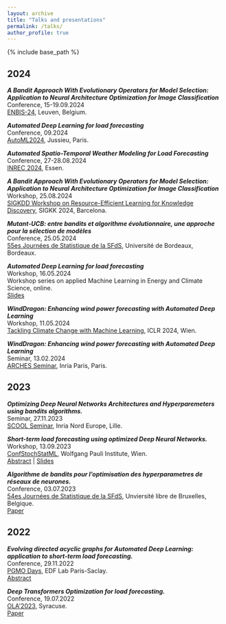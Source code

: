 ```yaml
---
layout: archive
title: "Talks and presentations"
permalink: /talks/
author_profile: true
---
```


{% include base_path %}

<h2>2024</h2>

***A Bandit Approach With Evolutionary Operators for Model Selection:  Application to Neural Architecture Optimization for Image Classification*** <br>
Conference, 15-19.09.2024 <br>
[ENBIS-24](https://conferences.enbis.org/event/34/), Leuven, Belgium. <br>

***Automated Deep Learning for load forecasting*** <br>
Conference, 09.2024 <br>
[AutoML2024](https://2024.automl.cc/), Jussieu, Paris. <br>

***Automated Spatio-Temporal Weather Modeling for Load Forecasting*** <br>
Conference, 27-28.08.2024 <br>
[INREC 2024](https://www.inrec.wiwi.uni-due.de/), Essen. <br>

***A Bandit Approach With Evolutionary Operators for Model Selection:  Application to Neural Architecture Optimization for Image Classification*** <br>
Workshop, 25.08.2024 <br>
[SIGKDD Workshop on Resource-Efficient Learning for Knowledge Discovery](https://chuxuzhang.github.io/RelKD/), SIGKK 2024, Barcelona. <br>

***Mutant-UCB: entre bandits et algorithme évolutionnaire, une approche pour la sélection de modèles*** <br>
Conference, 25.05.2024 <br>
[55es Journées de Statistique de la SFdS](https://jds2024.sciencesconf.org/), Université de Bordeaux, Bordeaux. <br>

***Automated Deep Learning for load forecasting*** <br>
Workshop, 16.05.2024 <br>
Workshop series on applied Machine Learning in Energy and Climate Science, online. <br>
[Slides](https://drive.google.com/file/d/1GZY0yqCf0EP8vIzTN39WrMVt74o4m4Lh/view?usp=sharing)<br>

***WindDragon: Enhancing wind power forecasting with Automated Deep Learning*** <br>
Workshop, 11.05.2024 <br>
[Tackling Climate Change with Machine Learning](https://www.climatechange.ai/events/iclr2024), ICLR 2024, Wien. <br>

***WindDragon: Enhancing wind power forecasting with Automated Deep Learning*** <br>
Seminar, 13.02.2024 <br>
[ARCHES Seminar](https://project.inria.fr/arches/), Inria Paris, Paris. <br>

<h2>2023</h2>

***Optimizing Deep Neural Networks Architectures and Hyperparemeters using bandits algorithms.*** <br>
Seminar, 27.11.2023 <br>
[SCOOL Seminar](https://team.inria.fr/scool/), Inria Nord Europe, Lille. <br>

***Short-term load forecasting using optimized Deep Neural Networks.*** <br>
Workshop, 13.09.2023 <br>
[ConfStochStatML](https://wpi.univie.ac.at/), Wolfgang Pauli Institute, Wien. <br>
[Abstract](https://wpi.univie.ac.at/fileadmin/user_upload/k_wpi/WPI_Abstract_list-contributed_speakers-finally__1_.pdf) | [Slides](https://drive.google.com/file/d/1Jl8lYudCZTTRNaHEKJz9UJ8cguXYGwni/view?usp=sharing)<br>

***Algorithme de bandits pour l’optimisation des hyperparametres de réseaux de neurones.*** <br>
Conference, 03.07.2023 <br>
[54es Journées de Statistique de la SFdS](https://jds2023.sciencesconf.org/), Unviersité libre de Bruxelles, Belgique. <br>
[Paper](https://drive.google.com/file/d/1SyiOC070UOXvOWrTD-TEiprZR7gVYXqW/view)<br>

<h2>2022</h2>

***Evolving directed acyclic graphs for Automated Deep Learning: application to short-term load forecasting.*** <br>
Conference, 29.11.2022 <br>
[PGMO Days](https://www.fondation-hadamard.fr/fr/articles/2023/01/12/pgmodays-2022/), EDF Lab Paris-Saclay. <br>
[Abstract](https://www.fondation-hadamard.fr/media/filer_public/64/18/64180dc1-5ca3-4806-bb44-ce17df8abf4b/pgmo-2022-booklet.pdf)<br>

***Deep Transformers Optimization for load forecasting.*** <br>
Conference, 19.07.2022 <br>
[OLA'2023](https://ola2022.sciencesconf.org/), Syracuse.<br>
[Paper](https://ola2022.sciencesconf.org/data/pages/Proceedings_1.pdf)<br>



<!-- {% for post in site.talks reversed %}
  {% include archive-single.html %}
{% endfor %} -->
